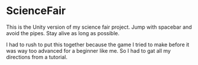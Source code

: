 # ScienceFair

This is the Unity version of my science fair project. Jump with spacebar and avoid the pipes. Stay alive as long as possible.  

I had to rush to put this together because the game I tried to make before it was way too advanced for a beginner like me. So I had to gat all my directions from a tutorial.

